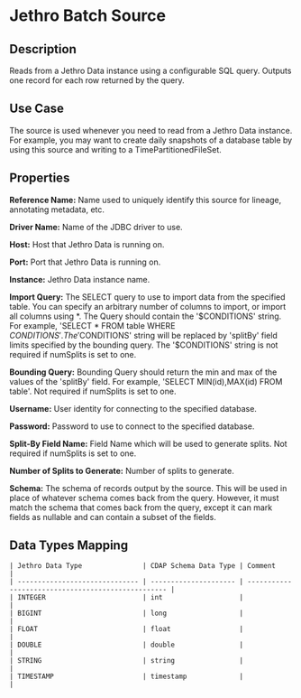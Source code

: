 # Jethro Batch Source


Description
-----------
Reads from a Jethro Data instance using a configurable SQL query.
Outputs one record for each row returned by the query.


Use Case
--------
The source is used whenever you need to read from a Jethro Data instance. For example, you may want
to create daily snapshots of a database table by using this source and writing to
a TimePartitionedFileSet.


Properties
----------
**Reference Name:** Name used to uniquely identify this source for lineage, annotating metadata, etc.

**Driver Name:** Name of the JDBC driver to use.

**Host:** Host that Jethro Data is running on.

**Port:** Port that Jethro Data is running on.

**Instance:** Jethro Data instance name.

**Import Query:** The SELECT query to use to import data from the specified table.
You can specify an arbitrary number of columns to import, or import all columns using \*. The Query should
contain the '$CONDITIONS' string. For example, 'SELECT * FROM table WHERE $CONDITIONS'.
The '$CONDITIONS' string will be replaced by 'splitBy' field limits specified by the bounding query.
The '$CONDITIONS' string is not required if numSplits is set to one.

**Bounding Query:** Bounding Query should return the min and max of the values of the 'splitBy' field.
For example, 'SELECT MIN(id),MAX(id) FROM table'. Not required if numSplits is set to one.

**Username:** User identity for connecting to the specified database.

**Password:** Password to use to connect to the specified database.

**Split-By Field Name:** Field Name which will be used to generate splits. Not required if numSplits is set to one.

**Number of Splits to Generate:** Number of splits to generate.

**Schema:** The schema of records output by the source. This will be used in place of whatever schema comes
back from the query. However, it must match the schema that comes back from the query,
except it can mark fields as nullable and can contain a subset of the fields.

Data Types Mapping
----------

    | Jethro Data Type               | CDAP Schema Data Type | Comment                                            |
    | ------------------------------ | --------------------- | -------------------------------------------------- |
    | INTEGER                        | int                   |                                                    |
    | BIGINT                         | long                  |                                                    |
    | FLOAT                          | float                 |                                                    |
    | DOUBLE                         | double                |                                                    |
    | STRING                         | string                |                                                    |
    | TIMESTAMP                      | timestamp             |                                                    |
